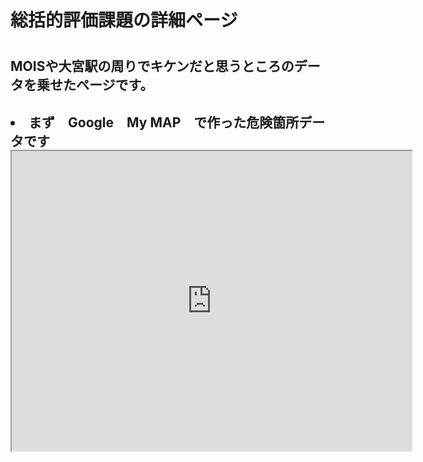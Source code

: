 <!DOCTYPE HTML>
<HTML>
<body>
  <h1>総括的評価課題の詳細ページ<h1/>
  <h2>MOISや大宮駅の周りでキケンだと思うところのデータを乗せたページです。<h2/>
  <li>まず　Google　My MAP　で作った危険箇所データです</li>
  <iframe src="https://www.google.com/maps/d/embed?mid=1Eh11N1KMnCqtWspTvQ3MsLidPbX4SCw&ehbc=2E312F" width="640" height="480"></iframe>
  
  
</body>
</HTML>
